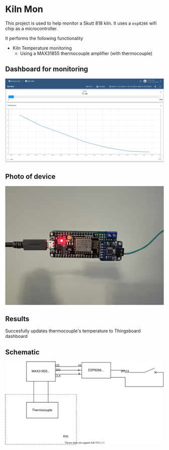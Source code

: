 # Kiln Mon

This project is used to help monitor a Skutt 818 kiln. It uses a `esp8266` wifi chip as a microcontroller.

It performs the following functionality

- Kiln Temperature monitoring
  - Using a MAX31855 thermocouple amplifier (with thermocouple)

## Dashboard for monitoring

![dashboard](./docs/dashboard.png)

## Photo of device

![device](./docs/device.jpg)

## Results

Succesfully updates thermocouple's temperature to Thingsboard dashboard

## Schematic

![schematic](./docs/schematic.svg)
